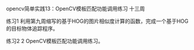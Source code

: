 opencv简单实践13：OpenCV模板匹配功能调用练习
十三周

练习1 
利用第九周缩写的基于HOG的图片相似度计算的函数，完成一个基于HOG的目标物体追踪程序。

练习2 2
OpenCV模板匹配功能调用练习。
